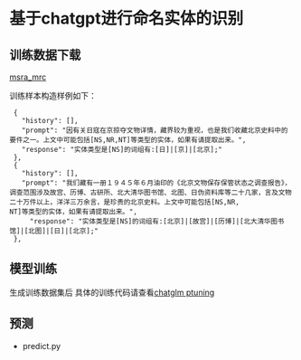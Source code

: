 # 基于chatgpt进行命名实体的识别

## 训练数据下载

[msra_mrc](https://drive.google.com/file/d/1bAoSJfT1IBdpbQWSrZPjQPPbAsDGlN2D/view)

训练样本构造样例如下：
```
 {
   "history": [],
   "prompt": "因有关日寇在京掠夺文物详情，藏界较为重视，也是我们收藏北京史料中的要件之一。上文中可能包括[NS,NR,NT]等类型的实体，如果有请提取出来。",
   "response": "实体类型是[NS]的词组有:[日]|[京]|[北京];"
 },
 {
   "history": [],
   "prompt": "我们藏有一册１９４５年６月油印的《北京文物保存保管状态之调查报告》，调查范围涉及故宫、历博、古研所、北大清华图书馆、北图、日伪资料库等二十几家，言及文物二十万件以上，洋洋三万余言，是珍贵的北京史料。上文中可能包括[NS,NR,                     NT]等类型的实体，如果有请提取出来。",
     "response": "实体类型是[NS]的词组有:[北京]|[故宫]|[历博]|[北大清华图书馆]|[北图]|[日]|[北京];"
 },

```

## 模型训练

生成训练数据集后 具体的训练代码请查看[chatglm ptuning](https://github.com/THUDM/ChatGLM2-6B/tree/main/ptuning)

## 预测

- predict.py
